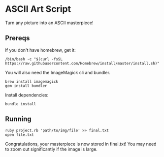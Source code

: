 # ASCII Art Script
Turn any picture into an ASCII masterpiece!

## Prereqs

If you don't have homebrew, get it:
```
/bin/bash -c "$(curl -fsSL https://raw.githubusercontent.com/Homebrew/install/master/install.sh)"
```

You will also need the ImageMagick cli and bundler.
```
brew install imagemagick
gem install bundler
```

Install dependencies:
```
bundle install
```

## Running

```
ruby project.rb 'path/to/img/file' >> final.txt
open file.txt
```

Congratulations, your masterpiece is now stored in final.txt! You may need to zoom out significantly if the image is large.